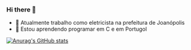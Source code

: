 ### Hi there 👋

<!--
**gsgabs/gsgabs** is a ✨ _special_ ✨ repository because its `README.md` (this file) appears on your GitHub profile.

Here are some ideas to get you started:
-->

- 🔭 Atualmente trabalho como eletricista na prefeitura de Joanópolis
- 🌱 Estou aprendendo programar em C e em Portugol

[![Anurag's GitHub stats](https://github-readme-stats.vercel.app/api?username=gsgabs)](https://github.com/anuraghazra/github-readme-stats)

